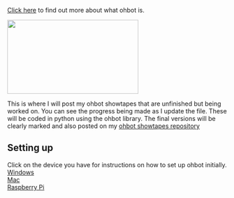 [Click here](https://ohbot.co.uk/) to find out more about what ohbot is.

<img src="https://github.com/user-attachments/assets/2dec5a3c-83eb-4943-915a-b6cd41f1d0a6" width="300" height="169" />

This is where I will post my ohbot showtapes that are unfinished but being worked on. You can see the progress being made as I update the file. These will be coded in python using the ohbot library.
The final versions will be clearly marked and also posted on my [ohbot showtapes repository](https://github.com/Ciaralooney/ohbotshowtapes/blob/main/README.md)

## Setting up
Click on the device you have for instructions on how to set up ohbot initially. <br>
[Windows](https://github.com/ohbot/ohbot-python/blob/master/Docs/Setup_Windows.md) <br>
[Mac](https://github.com/ohbot/ohbot-python/blob/master/Docs/Setup_Mac.md) <br>
[Raspberry Pi](https://github.com/ohbot/ohbot-python/blob/master/Docs/Setup_Pi.md)
